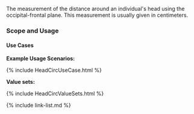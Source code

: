 The measurement of the distance around an individual's head using the occipital-frontal plane.
This measurement is usually given in centimeters.

### Scope and Usage
#### Use Cases
**Example Usage Scenarios:**

{% include HeadCircUseCase.html %}

**Value sets:**

{% include HeadCircValueSets.html %}


{% include link-list.md %}